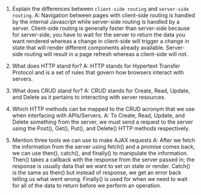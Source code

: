 1.  Explain the differences between `client-side routing` and `server-side routing`.
A: Navigation between pages with client-side routing is handled by the internal Javascript while server-side routing is handled by 
a server. Client-side routing is generally faster than server-side because for server-side, you have to wait for the server to return the data you want rendered whereas a change in client-side will trigger a change in state that will render different components already available. Server-side routing will result in a page refresh whereas a client-side will not.

2.  What does HTTP stand for?
A: HTTP stands for Hypertext Transfer Protocol and is a set of rules that govern how browsers interact with servers.

3.  What does CRUD stand for?
A: CRUD stands for Create, Read, Update, and Delete as it pertains to interacting with server resources.

4.  Which HTTP methods can be mapped to the CRUD acronym that we use when interfacing with APIs/Servers.
A: To Create, Read, Update, and Delete something from the server, we must send a request to the server using the Post(), Get(), Put(), and Delete() HTTP methods respectively.

5.  Mention three tools we can use to make AJAX requests
A: After we fetch the information from the server using fetch() and a promise comes back, we can use then(), catch(), and finally() to manipulate the information. Then() takes a callback with the response from the server passed in; the response is usually data that we want to set on state or render. Catch() is the same as then() but instead of response, we get an error back telling us what went wrong. Finally() is used for when we need to wait for all of the data to return before we perform an operation.